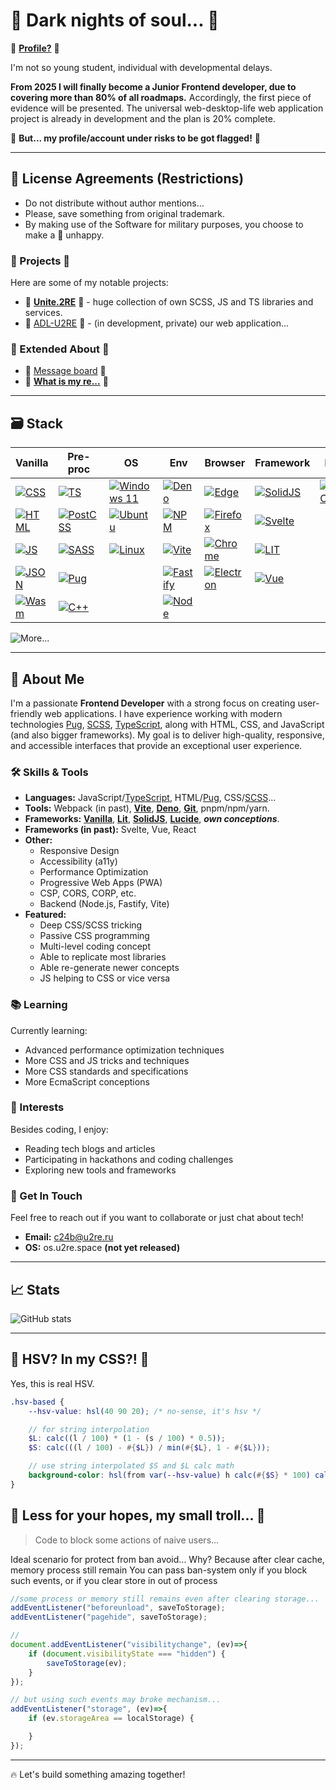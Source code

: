 # 🖤 Dark nights of soul... 🖤

💼 **[Profile?](https://github.com/u2re-dev)** 💼

I'm not so young student, individual with developmental delays.

**From 2025 I will finally become a Junior Frontend developer, due to covering more than 80% of all roadmaps.** Accordingly, the first piece of evidence will be presented. The universal web-desktop-life web application project is already in development and the plan is 20% complete.

🚩 **But... my profile/account under risks to be got flagged!** 🚩

---

## 📑 License Agreements (Restrictions)

- Do not distribute without author mentions...
- Please, save something from original trademark.
- By making use of the Software for military purposes, you choose to make a 🐰 unhappy.

### 🎯 Projects 🎯

Here are some of my notable projects:

- 🎸 **[Unite.2RE](https://github.com/orgs/unite-2-re/repositories)** 🎸 - huge collection of own SCSS, JS and TS libraries and services.
- 🌃 [ADL-U2RE](https://github.com/C24N/ADL.U2RE) 🌃 - (in development, private) our web application...

### 📌 Extended About 📌

- 📩 [Message board](https://github.com/unit-404/unit-404/discussions) 📩
- 🚩 **[What is my re...](https://github.com/unit-404/unit-404/blob/main/ABOUT.md)** 🚩

---

## 🗃️ Stack

| Vanilla | Pre-proc | OS | Env | Browser | Framework | IDE |
| --- | --- | --- | --- | --- | --- | --- |
| [![CSS](https://img.shields.io/badge/CSS3-1572B6?style=for-the-badge&logo=css3&logoColor=white)](https://www.w3.org/Style/CSS/) | [![TS](https://img.shields.io/badge/TypeScript-007ACC?style=for-the-badge&logo=typescript&logoColor=white)](https://www.typescriptlang.org/) | [![Windows 11](https://img.shields.io/badge/Windows_11-0078d4?style=for-the-badge&logo=windows-11&logoColor=white)](https://www.microsoft.com/windows/) | [![Deno](https://img.shields.io/badge/Deno-464647?style=for-the-badge&logo=deno&logoColor=white)](https://deno.com/) | [![Edge](https://img.shields.io/badge/Microsoft_Edge-0078D7?style=for-the-badge&logo=Microsoft-edge&logoColor=white)](https://www.microsoft.com/edge) | [![SolidJS](https://img.shields.io/badge/Solid%20JS-2C4F7C?style=for-the-badge&logo=solid&logoColor=white)](https://www.solidjs.com/) | [![VS Code](https://img.shields.io/badge/VSCode-0078D4?style=for-the-badge&logo=visual%20studio%20code&logoColor=white)](https://code.visualstudio.com/) |
| [![HTML](https://img.shields.io/badge/HTML5-E34F26?style=for-the-badge&logo=html5&logoColor=white)](https://www.w3.org/html/) | [![PostCSS](https://img.shields.io/badge/postcss-DD3A0A?style=for-the-badge&logo=postcss&logoColor=white)](https://postcss.org/) | [![Ubuntu](https://img.shields.io/badge/Ubuntu-E95420?style=for-the-badge&logo=ubuntu&logoColor=white)](https://ubuntu.com/) | [![NPM](https://img.shields.io/badge/npm-CB3837?style=for-the-badge&logo=npm&logoColor=white)](https://www.npmjs.com/) | [![Firefox](https://img.shields.io/badge/Firefox_Browser-FF7139?style=for-the-badge&logo=Firefox-Browser&logoColor=white)](https://www.mozilla.org/firefox/) | [![Svelte](https://img.shields.io/badge/svelte-%23f1413d.svg?style=for-the-badge&logo=svelte&logoColor=white)](https://svelte.dev/) |
| [![JS](https://img.shields.io/badge/JavaScript-323330?style=for-the-badge&logo=javascript&logoColor=F7DF1E)](https://developer.mozilla.org/en-US/docs/Web/JavaScript) | [![SASS](https://img.shields.io/badge/Sass-CC6699?style=for-the-badge&logo=sass&logoColor=white)](https://sass-lang.com/) | [![Linux](https://img.shields.io/badge/Linux-FCC624?style=for-the-badge&logo=linux&logoColor=black)](https://www.kernel.org/) | [![Vite](https://img.shields.io/badge/Vite-B73BFE?style=for-the-badge&logo=vite&logoColor=FFD62E)](https://vitejs.dev/) | [![Chrome](https://img.shields.io/badge/Google_chrome-4285F4?style=for-the-badge&logo=Google-chrome&logoColor=white)](https://www.google.com/chrome/) | [![LIT](https://img.shields.io/badge/lit-324FFF?style=for-the-badge&logo=lit&logoColor=white)](https://lit.dev/) |
| [![JSON](https://img.shields.io/badge/json-5E5C5C?style=for-the-badge&logo=json&logoColor=white)](https://www.json.org/json-en.html) | [![Pug](https://img.shields.io/badge/Pug-E3C29B?style=for-the-badge&logo=pug&logoColor=black)](https://pugjs.org/) | | [![Fastify](https://img.shields.io/badge/fastify-202020?style=for-the-badge&logo=fastify&logoColor=white)](https://fastify.dev/) | [![Electron](https://img.shields.io/badge/Electron-2B2E3A?style=for-the-badge&logo=electron&logoColor=9FEAF9)](https://www.electronjs.org/) | [![Vue](https://img.shields.io/badge/Vue%20js-35495E?style=for-the-badge&logo=vuedotjs&logoColor=4FC08D)](https://vuejs.org/) |
| [![Wasm](https://img.shields.io/badge/WebAssembly-654FF0?style=for-the-badge&logo=WebAssembly&logoColor=white)](https://webassembly.org/) | [![C++](https://img.shields.io/badge/c++-%2300599C.svg?style=for-the-badge&logo=c%2B%2B&logoColor=white)](https://isocpp.org/) | | [![Node](https://img.shields.io/badge/Node%20js-339933?style=for-the-badge&logo=nodedotjs&logoColor=white)](https://nodejs.org/) |  |

![More...](https://img.shields.io/badge/And%20somethings%20over%20more-FF0000?style=for-the-badge&logo=1001tracklists&logoColor=white)

---

## 🚀 About Me

I'm a passionate **Frontend Developer** with a strong focus on creating user-friendly web applications. I have experience working with modern technologies [Pug](https://pugjs.org/), [SCSS](https://sass-lang.com/), [TypeScript](https://www.typescriptlang.org/), along with HTML, CSS, and JavaScript (and also bigger frameworks). My goal is to deliver high-quality, responsive, and accessible interfaces that provide an exceptional user experience.

### 🛠️ Skills & Tools

- **Languages:** JavaScript/[TypeScript](https://www.typescriptlang.org/), HTML/[Pug](https://pugjs.org/), CSS/[SCSS](https://sass-lang.com/)...
- **Tools:** Webpack (in past), **[Vite](https://vite.dev/)**, **[Deno](https://deno.com/)**, **[Git](https://git-scm.com/)**, pnpm/npm/yarn.
- **Frameworks:** **[Vanilla](https://vanilla-js.com/)**, **[Lit](https://lit.dev/)**, **[SolidJS](https://solidjs.com/)**, **[Lucide](https://lucide.dev/)**, ***own conceptions***.
- **Frameworks (in past):** Svelte, Vue, React
- **Other:**
  - Responsive Design
  - Accessibility (a11y)
  - Performance Optimization
  - Progressive Web Apps (PWA)
  - CSP, CORS, CORP, etc.
  - Backend (Node.js, Fastify, Vite)
- **Featured:**
  - Deep CSS/SCSS tricking
  - Passive CSS programming
  - Multi-level coding concept
  - Able to replicate most libraries
  - Able re-generate newer concepts
  - JS helping to CSS or vice versa

### 📚 Learning

Currently learning:

- Advanced performance optimization techniques
- More CSS and JS tricks and techniques
- More CSS standards and specifications
- More EcmaScript conceptions

### 🎨 Interests

Besides coding, I enjoy:

- Reading tech blogs and articles
- Participating in hackathons and coding challenges
- Exploring new tools and frameworks

### 💓 Get In Touch

Feel free to reach out if you want to collaborate or just chat about tech!

- **Email:** <c24b@u2re.ru>
- **OS:** os.u2re.space **(not yet released)**

---

## 📈 Stats

![GitHub stats](https://github-readme-stats.vercel.app/api?username=unit-404&show_icons=true&theme=radical)

---

## 🌈 HSV? In my CSS?! 🌈

Yes, this is real HSV.

```scss
.hsv-based {
    --hsv-value: hsl(40 90 20); /* no-sense, it's hsv */

    // for string interpolation
    $L: calc((l / 100) * (1 - (s / 100) * 0.5));
    $S: calc(((l / 100) - #{$L}) / min(#{$L}, 1 - #{$L}));

    // use string interpolated $S and $L calc math
    background-color: hsl(from var(--hsv-value) h calc(#{$S} * 100) calc(#{$L} * 100));
}
```

## 🔰 Less for your hopes, my small troll... 🔰

> Code to block some actions of naive users...

Ideal scenario for protect from ban avoid...
Why? Because after clear cache, memory process still remain
You can pass ban-system only if you block such events, or if you clear store in out of process

```js
//some process or memory still remains even after clearing storage...
addEventListener("beforeunload", saveToStorage);
addEventListener("pagehide", saveToStorage);

//
document.addEventListener("visibilitychange", (ev)=>{
    if (document.visibilityState === "hidden") {
        saveToStorage(ev);
    }
});

// but using such events may broke mechanism...
addEventListener("storage", (ev)=>{
    if (ev.storageArea == localStorage) {

    }
});
```

---

🔥 Let's build something amazing together!
